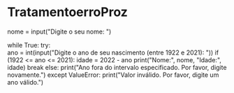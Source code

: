 # TratamentoerroProz

nome = input("Digite o seu nome: ")

while True:
    try:      
        ano = int(input("Digite o ano de seu nascimento (entre 1922 e 2021): "))
        if (1922 <= ano <= 2021):
            idade = 2022 - ano
            print("Nome:", nome, "Idade:", idade)
            break
        else:
            print("Ano fora do intervalo especificado. Por favor, digite novamente.")
    except ValueError:
        print("Valor inválido. Por favor, digite um ano válido.")
